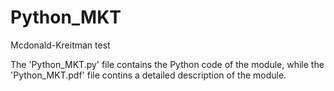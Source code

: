 Python_MKT
==========

Mcdonald-Kreitman test

The 'Python_MKT.py' file contains the Python code of the module, while the 'Python_MKT.pdf' file
contins a detailed description of the module.
